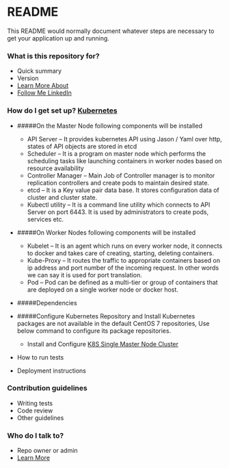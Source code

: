 # README #

This README would normally document whatever steps are necessary to get your application up and running.

### What is this repository for? ###

* Quick summary
* Version
* [Learn More About ](https://github.com/uzzal2k5)
* [ Follow Me LinkedIn ](https://www.linkedin.com/in/uzzal2k5)

### How do I get set up? [Kubernetes](https://kubernetes.io/)

* #####On the Master Node following components will be installed

     * API Server   – It provides kubernetes API using Jason / Yaml over http, states of API objects are stored in etcd
     * Scheduler  – It is a program on master node which performs the scheduling tasks like launching containers in worker nodes based on resource availability
     * Controller Manager – Main Job of Controller manager is to monitor replication controllers and create pods to maintain desired state.
     * etcd – It is a Key value pair data base. It stores configuration data of cluster and cluster state.
     * Kubectl utility – It is a command line utility which connects to API Server on port 6443. It is used by administrators to create pods, services etc.

* #####On Worker Nodes following components will be installed
    * Kubelet  – It is an agent which runs on every worker node, it connects to docker  and takes care of creating, starting, deleting containers.
    * Kube-Proxy – It routes the traffic to appropriate containers based on ip address and port number of the incoming request. In other words we can say it is used for port translation.
    * Pod – Pod can be defined as a multi-tier or group of containers that are deployed on a single worker node or docker host.

* #####Dependencies
* #####Configure Kubernetes Repository and Install
     Kubernetes packages are not available in the default CentOS 7  repositories, Use below command to configure its package repositories.
     
     *  Install and Configure [K8S Single Master Node Cluster](https://bitbucket.org/uzzal2k5/kubernetes_training/src/e4ba9591b822ab227a0c07659ddb509c548e7f2c/kube-local/single_master_node_cluster.md?at=master)
* How to run tests
* Deployment instructions

### Contribution guidelines ###

* Writing tests
* Code review
* Other guidelines

### Who do I talk to? ###

* Repo owner or admin
* [Learn More](https://github.com/uzzal2k5) 
